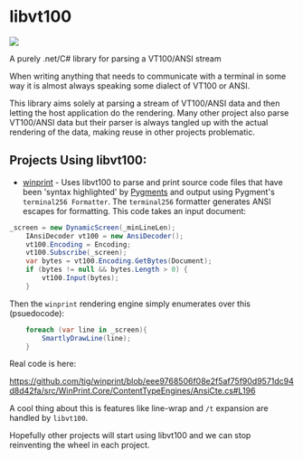 # libvt100
![](https://github.com/rasmus-toftdahl-olesen/libvt100/workflows/.NET%20Core/badge.svg)

A purely .net/C# library for parsing a VT100/ANSI stream

When writing anything that needs to communicate with a terminal in some way it is almost always speaking some dialect of VT100 or ANSI.

This library aims solely at parsing a stream of VT100/ANSI data and then letting the host application do the rendering. Many other project also parse VT100/ANSI data but their parser is always tangled up with the actual rendering of the data, making reuse in other projects problematic.

## Projects Using libvt100:

* [winprint](https://github.com/tig/winprint) - Uses libvt100 to parse and print source code files that have been 'syntax highlighted' by [Pygments](https://github.com/pygments) and output using Pygment's `terminal256 Formatter`. The `terminal256` formatter generates ANSI escapes for formatting. This code takes an input document:

```csharp
_screen = new DynamicScreen(_minLineLen);
    IAnsiDecoder vt100 = new AnsiDecoder();
    vt100.Encoding = Encoding;
    vt100.Subscribe(_screen);
    var bytes = vt100.Encoding.GetBytes(Document);
    if (bytes != null && bytes.Length > 0) {
        vt100.Input(bytes);
    }
```

Then the `winprint` rendering engine simply enumerates over this (psuedocode):

```csharp
    foreach (var line in _screen){
        SmartlyDrawLine(line);
    }
```

Real code is here:

https://github.com/tig/winprint/blob/eee9768506f08e2f5af75f90d9571dc94d8d42fa/src/WinPrint.Core/ContentTypeEngines/AnsiCte.cs#L196

A cool thing about this is features like line-wrap and `/t` expansion are handled by `libvt100`.

Hopefully other projects will start using libvt100 and we can stop reinventing the wheel in each project.
